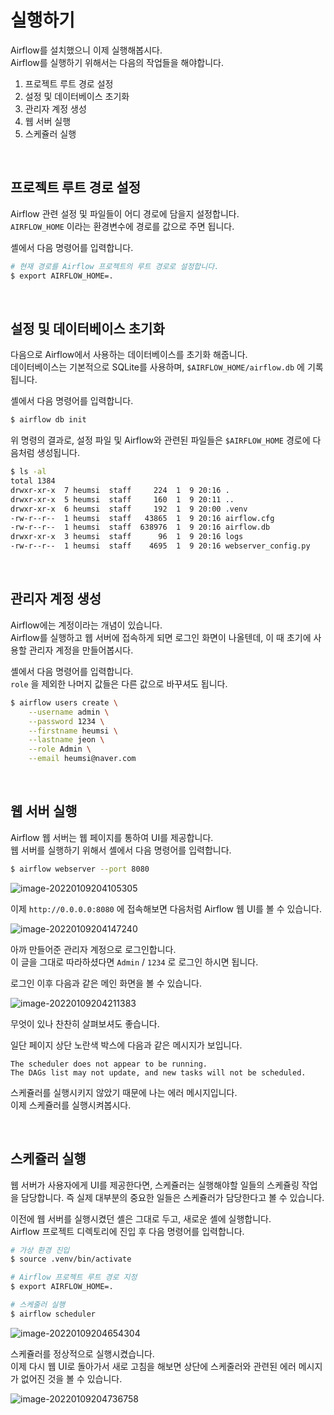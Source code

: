# 실행하기

Airflow를 설치했으니 이제 실행해봅시다.  
Airflow를 실행하기 위해서는 다음의 작업들을 해야합니다.

1. 프로젝트 루트 경로 설정
2. 설정 및 데이터베이스 초기화
3. 관리자 계정 생성
4. 웹 서버 실행
5. 스케쥴러 실행

<br>

## 프로젝트 루트 경로 설정

Airflow 관련 설정 및 파일들이 어디 경로에 담을지 설정합니다.  
`AIRFLOW_HOME` 이라는 환경변수에 경로를 값으로 주면 됩니다.

셸에서 다음 명령어를 입력합니다.

```bash
# 현재 경로를 Airflow 프로젝트의 루트 경로로 설정합니다.
$ export AIRFLOW_HOME=.
```

<br>

## 설정 및 데이터베이스 초기화

다음으로 Airflow에서 사용하는 데이터베이스를 초기화 해줍니다.  
데이터베이스는 기본적으로 SQLite를 사용하며, `$AIRFLOW_HOME/airflow.db` 에 기록됩니다.

셸에서 다음 명령어를 입력합니다.

```bash
$ airflow db init
```

위 명령의 결과로, 설정 파일 및 Airflow와 관련된 파일들은 `$AIRFLOW_HOME` 경로에 다음처럼 생성됩니다. 

```bash
$ ls -al
total 1384
drwxr-xr-x  7 heumsi  staff     224  1  9 20:16 .
drwxr-xr-x  5 heumsi  staff     160  1  9 20:11 ..
drwxr-xr-x  6 heumsi  staff     192  1  9 20:00 .venv
-rw-r--r--  1 heumsi  staff   43865  1  9 20:16 airflow.cfg
-rw-r--r--  1 heumsi  staff  638976  1  9 20:16 airflow.db
drwxr-xr-x  3 heumsi  staff      96  1  9 20:16 logs
-rw-r--r--  1 heumsi  staff    4695  1  9 20:16 webserver_config.py
```

<br>

## 관리자 계정 생성

Airflow에는 계정이라는 개념이 있습니다.  
Airflow를 실행하고 웹 서버에 접속하게 되면 로그인 화면이 나올텐데, 이 때 초기에 사용할 관리자 계정을 만들어봅시다.

셸에서 다음 명령어를 입력합니다.  
`role` 을 제외한 나머지 값들은 다른 값으로 바꾸셔도 됩니다.

```bash
$ airflow users create \
	--username admin \
	--password 1234 \
    --firstname heumsi \
    --lastname jeon \
    --role Admin \
    --email heumsi@naver.com
```

<br>

## 웹 서버 실행

Airflow 웹 서버는 웹 페이지를 통하여 UI를 제공합니다.  
웹 서버를 실행하기 위해서 셸에서 다음 명령어를 입력합니다.

```bash
$ airflow webserver --port 8080
```

![image-20220109204105305](./image-20220109204105305.png)

이제 `http://0.0.0.0:8080` 에 접속해보면 다음처럼 Airflow 웹 UI를 볼 수 있습니다.

![image-20220109204147240](./image-20220109204147240.png)

아까 만들어준 관리자 계정으로 로그인합니다.  
이 글을 그대로 따라하셨다면 `Admin` / `1234` 로 로그인 하시면 됩니다.

로그인 이후 다음과 같은 메인 화면을 볼 수 있습니다.

![image-20220109204211383](./image-20220109204211383.png)

무엇이 있나 찬찬히 살펴보셔도 좋습니다.  

일단 페이지 상단 노란색 박스에 다음과 같은 메시지가 보입니다.

```
The scheduler does not appear to be running.  
The DAGs list may not update, and new tasks will not be scheduled.
```

스케쥴러를 실행시키지 않았기 때문에 나는 에러 메시지입니다.  
이제 스케쥴러를 실행시켜봅시다.

<br>

## 스케쥴러 실행

웹 서버가 사용자에게 UI를 제공한다면, 스케쥴러는 실행해야할 일들의 스케쥴링 작업을 담당합니다. 즉 실제 대부분의 중요한 일들은 스케쥴러가 담당한다고 볼 수 있습니다.

이전에 웹 서버를 실행시켰던 셸은 그대로 두고, 새로운 셸에 실행합니다.  
Airflow 프로젝트 디렉토리에 진입 후 다음 명령어를 입력합니다.

```bash
# 가상 환경 진입
$ source .venv/bin/activate

# Airflow 프로젝트 루트 경로 지정
$ export AIRFLOW_HOME=.

# 스케줄러 실행
$ airflow scheduler
```

![image-20220109204654304](./image-20220109204654304.png)

스케쥴러를 정상적으로 실행시켰습니다.  
이제 다시 웹 UI로 돌아가서 새로 고침을 해보면 상단에 스케줄러와 관련된 에러 메시지가 없어진 것을 볼 수 있습니다.

![image-20220109204736758](./image-20220109204736758.png)
